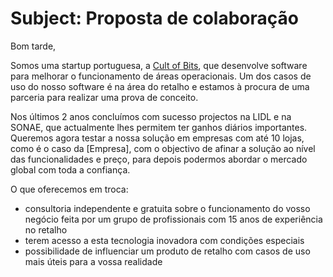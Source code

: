 # Subject: Proposta de colaboração
Bom tarde,
 
Somos uma startup portuguesa, a [Cult of Bits][1], que desenvolve software para melhorar o funcionamento de áreas operacionais. Um dos casos de uso do nosso software é na área do retalho e estamos à procura de uma parceria para realizar uma prova de conceito.

Nos últimos 2 anos concluímos com sucesso projectos na LIDL e na SONAE, que actualmente lhes permitem ter ganhos diários importantes. Queremos agora testar a nossa solução em empresas com até 10 lojas, como é o caso da [Empresa], com o objectivo de afinar a solução ao nível das funcionalidades e preço, para depois podermos abordar o mercado global com toda a confiança.

O que oferecemos em troca:
 - consultoria independente e gratuita sobre o funcionamento do vosso negócio feita por um grupo de profissionais com 15 anos de experiência no retalho
 - terem acesso a esta tecnologia inovadora com condições especiais
 - possibilidade de influenciar um produto de retalho com casos de uso mais úteis para a vossa realidade

[1]:	http://www.cultofbits.com "Cult of Bits"